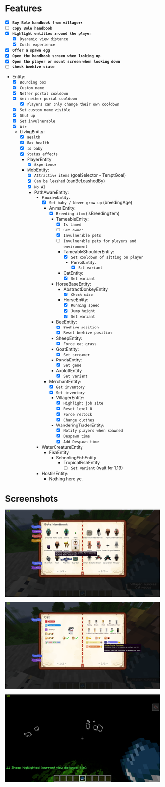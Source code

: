 # Features

- [X] **`Buy Bole handbook from villagers`**
- [ ] **`Copy Bole handbook`**
- [X] **`Highlight entities around the player`**
  - [X] `Dyanamic view distance`
  - [X] `Costs experience`
- [X] **`Offer a spawn egg`**
- [X] **`Open the handbook screen when looking up`**
- [X] **`Open the player or mount screen when looking down`**
- [ ] **`Check beehive state`**
- Entity:
  - [X] `Bounding box`
  - [X] `Custom name`
  - [X] `Nether portal cooldown`
  - [X] `Set nether portal cooldown`
    - [X] `Players can only change their own cooldown`
  - [X] `Set custom name visible`
  - [X] `Shut up`
  - [X] `Set invulnerable`
  - [X] `Air`
  - LivingEntity:
    - [X] `Health`
    - [X] `Max health`
    - [X] `Is baby`
    - [X] `Status effects`
    - PlayerEntity
      - [X] `Experience`
    - MobEntity:
      - [X] `Attractive items` (goalSelector - TemptGoal)
      - [X] `Can be leashed` (canBeLeashedBy)
      - [X] `No AI`
      - PathAwareEntity:
        - PassiveEntity:
          - [X] `Set baby / Never grow up` (breedingAge)
          - AnimalEntity:
            - [X] `Breeding item` (isBreedingItem)
            - TameableEntity:
              - [X] `Is tamed`
              - [ ] `Set owner`
              - [X] `Invulnerable pets`
              - [ ] `Invulnerable pets for players and environment`
              - TameableShoulderEntity:
                - [X] `Set cooldown of sitting on player`
                - ParrotEntity:
                  - [X] `Set variant`
              - CatEntity:
                - [X] `Set variant`
            - HorseBaseEntity:
              - AbstractDonkeyEntity
                - [X] `Chest size`
              - HorseEntity:
                - [X] `Running speed`
                - [X] `Jump height`
                - [X] `Set variant`
            - BeeEntity:
              - [X] `Beehive position`
              - [X] `Reset beehive position`
            - SheepEntity:
              - [X] `Force eat grass`
            - GoatEntity:
              - [X] `Set screamer`
            - PandaEntity:
              - [X] `Set gene`
            - AxolotlEntity:
              - [X] `Set variant`
          - MerchantEntity:
            - [X] `Get inventory`
            - [X] `Set inventory`
            - VillagerEntity:
              - [X] `Highlight job site`
              - [X] `Reset level 0`
              - [X] `Force restock`
              - [X] `Change clothes`
            - WanderingTraderEntity:
              - [X] `Notify players when spawned`
              - [X] `Despawn time`
              - [X] `Add Despawn time`
        - WaterCreatureEntity
          - FishEntity
            - SchoolingFishEntity
              - TropicalFishEntity
                - [ ] `Set variant` (wait for 1.19)
        - HostileEntity:
          - Nothing here yet

# Screenshots

![Screenshot1](assets/screen1.png)

![Screenshot2](assets/screen2.png)

![Screenshot3](assets/screen3.png)
